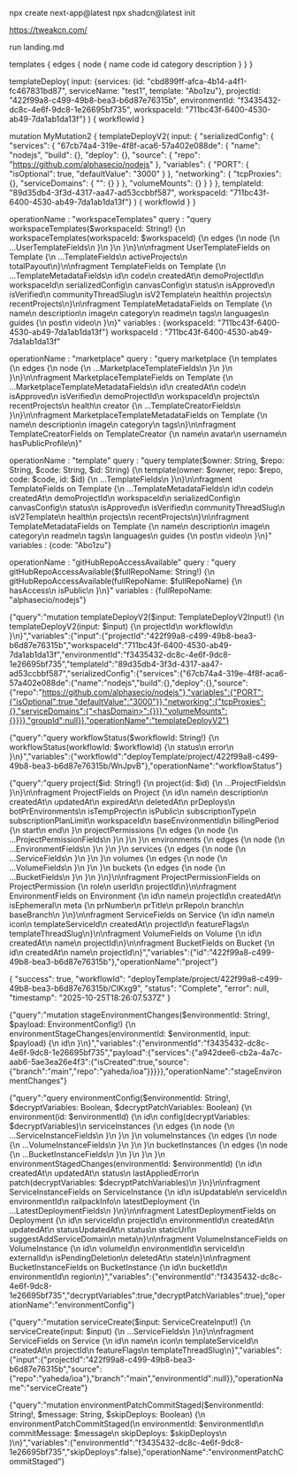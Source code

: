 npx create next-app@latest
npx shadcn@latest init

https://tweakcn.com/

run landing.md









templates {
    edges {
      node {
        name
        code
        id
        category
        description
      }
    }
  }

templateDeploy(
    input: {services: {id: "cbd899ff-afca-4b14-a4f1-fc467831bd87", serviceName: "test1", template: "Abo1zu"}, projectId: "422f99a8-c499-49b8-bea3-b6d87e76315b", environmentId: "f3435432-dc8c-4e6f-9dc8-1e26695bf735", workspaceId: "711bc43f-6400-4530-ab49-7da1ab1da13f"}
  ) {
    workflowId
  }

mutation MyMutation2 {
  templateDeployV2(
    input: {
        "serializedConfig": {
        "services": {
          "67cb74a4-319e-4f8f-aca6-57a402e088de": {
            "name": "nodejs",
            "build": {},
            "deploy": {},
            "source": {
              "repo": "https://github.com/alphasecio/nodejs"
            },
            "variables": {
              "PORT": {
                "isOptional": true,
                "defaultValue": "3000"
              }
            },
            "networking": {
              "tcpProxies": {},
              "serviceDomains": {
                "<hasDomain>": {}
              }
            },
            "volumeMounts": {}
          }
        }
      }, 
        templateId: "89d35db4-3f3d-4317-aa47-ad53ccbbf587", workspaceId: "711bc43f-6400-4530-ab49-7da1ab1da13f"}
  ) {
    workflowId
  }
}


operationName
: 
"workspaceTemplates"
query
: 
"query workspaceTemplates($workspaceId: String!) {\n  workspaceTemplates(workspaceId: $workspaceId) {\n    edges {\n      node {\n        ...UserTemplateFields\n      }\n    }\n  }\n}\n\nfragment UserTemplateFields on Template {\n  ...TemplateFields\n  activeProjects\n  totalPayout\n}\n\nfragment TemplateFields on Template {\n  ...TemplateMetadataFields\n  id\n  code\n  createdAt\n  demoProjectId\n  workspaceId\n  serializedConfig\n  canvasConfig\n  status\n  isApproved\n  isVerified\n  communityThreadSlug\n  isV2Template\n  health\n  projects\n  recentProjects\n}\n\nfragment TemplateMetadataFields on Template {\n  name\n  description\n  image\n  category\n  readme\n  tags\n  languages\n  guides {\n    post\n    video\n  }\n}"
variables
: 
{workspaceId: "711bc43f-6400-4530-ab49-7da1ab1da13f"}
workspaceId
: 
"711bc43f-6400-4530-ab49-7da1ab1da13f"



operationName
: 
"marketplace"
query
: 
"query marketplace {\n  templates {\n    edges {\n      node {\n        ...MarketplaceTemplateFields\n      }\n    }\n  }\n}\n\nfragment MarketplaceTemplateFields on Template {\n  ...MarketplaceTemplateMetadataFields\n  id\n  createdAt\n  code\n  isApproved\n  isVerified\n  demoProjectId\n  workspaceId\n  projects\n  recentProjects\n  health\n  creator {\n    ...TemplateCreatorFields\n  }\n}\n\nfragment MarketplaceTemplateMetadataFields on Template {\n  name\n  description\n  image\n  category\n  tags\n}\n\nfragment TemplateCreatorFields on TemplateCreator {\n  name\n  avatar\n  username\n  hasPublicProfile\n}"


operationName
: 
"template"
query
: 
"query template($owner: String, $repo: String, $code: String, $id: String) {\n  template(owner: $owner, repo: $repo, code: $code, id: $id) {\n    ...TemplateFields\n  }\n}\n\nfragment TemplateFields on Template {\n  ...TemplateMetadataFields\n  id\n  code\n  createdAt\n  demoProjectId\n  workspaceId\n  serializedConfig\n  canvasConfig\n  status\n  isApproved\n  isVerified\n  communityThreadSlug\n  isV2Template\n  health\n  projects\n  recentProjects\n}\n\nfragment TemplateMetadataFields on Template {\n  name\n  description\n  image\n  category\n  readme\n  tags\n  languages\n  guides {\n    post\n    video\n  }\n}"
variables
: 
{code: "Abo1zu"}


operationName
: 
"gitHubRepoAccessAvailable"
query
: 
"query gitHubRepoAccessAvailable($fullRepoName: String!) {\n  gitHubRepoAccessAvailable(fullRepoName: $fullRepoName) {\n    hasAccess\n    isPublic\n  }\n}"
variables
: 
{fullRepoName: "alphasecio/nodejs"}




{"query":"mutation templateDeployV2($input: TemplateDeployV2Input!) {\n  templateDeployV2(input: $input) {\n    projectId\n    workflowId\n  }\n}","variables":{"input":{"projectId":"422f99a8-c499-49b8-bea3-b6d87e76315b","workspaceId":"711bc43f-6400-4530-ab49-7da1ab1da13f","environmentId":"f3435432-dc8c-4e6f-9dc8-1e26695bf735","templateId":"89d35db4-3f3d-4317-aa47-ad53ccbbf587","serializedConfig":{"services":{"67cb74a4-319e-4f8f-aca6-57a402e088de":{"name":"nodejs","build":{},"deploy":{},"source":{"repo":"https://github.com/alphasecio/nodejs"},"variables":{"PORT":{"isOptional":true,"defaultValue":"3000"}},"networking":{"tcpProxies":{},"serviceDomains":{"<hasDomain>":{}}},"volumeMounts":{}}}},"groupId":null}},"operationName":"templateDeployV2"}


{"query":"query workflowStatus($workflowId: String!) {\n  workflowStatus(workflowId: $workflowId) {\n    status\n    error\n  }\n}","variables":{"workflowId":"deployTemplate/project/422f99a8-c499-49b8-bea3-b6d87e76315b/WnJpvB"},"operationName":"workflowStatus"}


{"query":"query project($id: String!) {\n  project(id: $id) {\n    ...ProjectFields\n  }\n}\n\nfragment ProjectFields on Project {\n  id\n  name\n  description\n  createdAt\n  updatedAt\n  expiredAt\n  deletedAt\n  prDeploys\n  botPrEnvironments\n  isTempProject\n  isPublic\n  subscriptionType\n  subscriptionPlanLimit\n  workspaceId\n  baseEnvironmentId\n  billingPeriod {\n    start\n    end\n  }\n  projectPermissions {\n    edges {\n      node {\n        ...ProjectPermissionFields\n      }\n    }\n  }\n  environments {\n    edges {\n      node {\n        ...EnvironmentFields\n      }\n    }\n  }\n  services {\n    edges {\n      node {\n        ...ServiceFields\n      }\n    }\n  }\n  volumes {\n    edges {\n      node {\n        ...VolumeFields\n      }\n    }\n  }\n  buckets {\n    edges {\n      node {\n        ...BucketFields\n      }\n    }\n  }\n}\n\nfragment ProjectPermissionFields on ProjectPermission {\n  role\n  userId\n  projectId\n}\n\nfragment EnvironmentFields on Environment {\n  id\n  name\n  projectId\n  createdAt\n  isEphemeral\n  meta {\n    prNumber\n    prTitle\n    prRepo\n    branch\n    baseBranch\n  }\n}\n\nfragment ServiceFields on Service {\n  id\n  name\n  icon\n  templateServiceId\n  createdAt\n  projectId\n  featureFlags\n  templateThreadSlug\n}\n\nfragment VolumeFields on Volume {\n  id\n  createdAt\n  name\n  projectId\n}\n\nfragment BucketFields on Bucket {\n  id\n  createdAt\n  name\n  projectId\n}","variables":{"id":"422f99a8-c499-49b8-bea3-b6d87e76315b"},"operationName":"project"}


{
    "success": true,
    "workflowId": "deployTemplate/project/422f99a8-c499-49b8-bea3-b6d87e76315b/CIKxg9",
    "status": "Complete",
    "error": null,
    "timestamp": "2025-10-25T18:26:07.537Z"
}



{"query":"mutation stageEnvironmentChanges($environmentId: String!, $payload: EnvironmentConfig!) {\n  environmentStageChanges(environmentId: $environmentId, input: $payload) {\n    id\n  }\n}","variables":{"environmentId":"f3435432-dc8c-4e6f-9dc8-1e26695bf735","payload":{"services":{"a942dee6-cb2a-4a7c-aab6-5ae3ea26e4f3":{"isCreated":true,"source":{"branch":"main","repo":"yaheda/ioa"}}}}},"operationName":"stageEnvironmentChanges"}


{"query":"query environmentConfig($environmentId: String!, $decryptVariables: Boolean, $decryptPatchVariables: Boolean) {\n  environment(id: $environmentId) {\n    id\n    config(decryptVariables: $decryptVariables)\n    serviceInstances {\n      edges {\n        node {\n          ...ServiceInstanceFields\n        }\n      }\n    }\n    volumeInstances {\n      edges {\n        node {\n          ...VolumeInstanceFields\n        }\n      }\n    }\n    bucketInstances {\n      edges {\n        node {\n          ...BucketInstanceFields\n        }\n      }\n    }\n  }\n  environmentStagedChanges(environmentId: $environmentId) {\n    id\n    createdAt\n    updatedAt\n    status\n    lastAppliedError\n    patch(decryptVariables: $decryptPatchVariables)\n  }\n}\n\nfragment ServiceInstanceFields on ServiceInstance {\n  id\n  isUpdatable\n  serviceId\n  environmentId\n  railpackInfo\n  latestDeployment {\n    ...LatestDeploymentFields\n  }\n}\n\nfragment LatestDeploymentFields on Deployment {\n  id\n  serviceId\n  projectId\n  environmentId\n  createdAt\n  updatedAt\n  statusUpdatedAt\n  status\n  staticUrl\n  suggestAddServiceDomain\n  meta\n}\n\nfragment VolumeInstanceFields on VolumeInstance {\n  id\n  volumeId\n  environmentId\n  serviceId\n  externalId\n  isPendingDeletion\n  deletedAt\n  state\n}\n\nfragment BucketInstanceFields on BucketInstance {\n  id\n  bucketId\n  environmentId\n  region\n}","variables":{"environmentId":"f3435432-dc8c-4e6f-9dc8-1e26695bf735","decryptVariables":true,"decryptPatchVariables":true},"operationName":"environmentConfig"}





{"query":"mutation serviceCreate($input: ServiceCreateInput!) {\n  serviceCreate(input: $input) {\n    ...ServiceFields\n  }\n}\n\nfragment ServiceFields on Service {\n  id\n  name\n  icon\n  templateServiceId\n  createdAt\n  projectId\n  featureFlags\n  templateThreadSlug\n}","variables":{"input":{"projectId":"422f99a8-c499-49b8-bea3-b6d87e76315b","source":{"repo":"yaheda/ioa"},"branch":"main","environmentId":null}},"operationName":"serviceCreate"}

{"query":"mutation environmentPatchCommitStaged($environmentId: String!, $message: String, $skipDeploys: Boolean) {\n  environmentPatchCommitStaged(\n    environmentId: $environmentId\n    commitMessage: $message\n    skipDeploys: $skipDeploys\n  )\n}","variables":{"environmentId":"f3435432-dc8c-4e6f-9dc8-1e26695bf735","skipDeploys":false},"operationName":"environmentPatchCommitStaged"}

